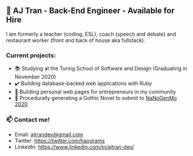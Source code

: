 ## 🔮 AJ Tran - Back-End Engineer - Available for Hire

I am formerly a teacher (coding, ESL), coach (speech and debate) and restaurant worker (front and back of house aka fullstack).

### Current projects:

- :books: Studying at the Turing School of Software and Design (Graduating in November 2020)
- :heavy_check_mark: Building database-backed web applications with Ruby
- :art: Building personal web pages for entrepreneurs in my community
- :bat: Procedurally generating a Gothic Novel to submit to [NaNoGenMo 2020](https://nanogenmo.github.io/)

### 📫 Contact me!

- Email: <ajtrandev@gmail.com> 
- Twitter: https://twitter.com/haograms
- LinkedIn: https://www.linkedin.com/in/ajtran-dev/
